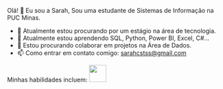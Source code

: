Olá! 👋 Eu sou a Sarah,
Sou uma estudante de Sistemas de Informação na PUC Minas.

- 🔭 Atualmente estou procurando por um estágio na área de tecnologia.
- 🌱 Atualmente estou aprendendo SQL, Python, Power BI, Excel, C#...
- 👯 Estou procurando colaborar em projetos na Área de Dados.
- 📫 Como entrar em contato comigo: sarahcstss@gmail.com

Minhas habilidades incluem:
<img loading="lazy" src="https://cdn.jsdelivr.net/gh/devicons/devicon/icons/git/git-original.svg" width="40" height="40"/>

     
